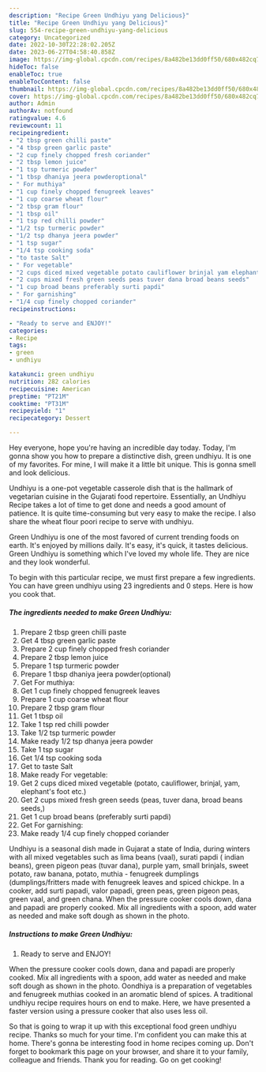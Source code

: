 ```yaml
---
description: "Recipe Green Undhiyu yang Delicious}"
title: "Recipe Green Undhiyu yang Delicious}"
slug: 554-recipe-green-undhiyu-yang-delicious
category: Uncategorized
date: 2022-10-30T22:28:02.205Z
date: 2023-06-27T04:58:40.858Z
image: https://img-global.cpcdn.com/recipes/8a482be13dd0ff50/680x482cq70/green-undhiyu-recipe-main-photo.jpg
hideToc: false
enableToc: true
enableTocContent: false
thumbnail: https://img-global.cpcdn.com/recipes/8a482be13dd0ff50/680x482cq70/green-undhiyu-recipe-main-photo.jpg
cover: https://img-global.cpcdn.com/recipes/8a482be13dd0ff50/680x482cq70/green-undhiyu-recipe-main-photo.jpg
author: Admin
authorAv: notfound
ratingvalue: 4.6
reviewcount: 11
recipeingredient:
- "2 tbsp green chilli paste"
- "4 tbsp green garlic paste"
- "2 cup finely chopped fresh coriander"
- "2 tbsp lemon juice"
- "1 tsp turmeric powder"
- "1 tbsp dhaniya jeera powderoptional"
- " For muthiya"
- "1 cup finely chopped fenugreek leaves"
- "1 cup coarse wheat flour"
- "2 tbsp gram flour"
- "1 tbsp oil"
- "1 tsp red chilli powder"
- "1/2 tsp turmeric powder"
- "1/2 tsp dhanya jeera powder"
- "1 tsp sugar"
- "1/4 tsp cooking soda"
- "to taste Salt"
- " For vegetable"
- "2 cups diced mixed vegetable potato cauliflower brinjal yam elephants foot etc"
- "2 cups mixed fresh green seeds peas tuver dana broad beans seeds"
- "1 cup broad beans preferably surti papdi"
- " For garnishing"
- "1/4 cup finely chopped coriander"
recipeinstructions:

- "Ready to serve and ENJOY!"
categories:
- Recipe
tags:
- green
- undhiyu

katakunci: green undhiyu 
nutrition: 282 calories
recipecuisine: American
preptime: "PT21M"
cooktime: "PT31M"
recipeyield: "1"
recipecategory: Dessert

---
```



Hey everyone, hope you're having an incredible day today. Today, I'm gonna show you how to prepare a distinctive dish, green undhiyu. It is one of my favorites. For mine, I will make it a little bit unique. This is gonna smell and look delicious.

Undhiyu is a one-pot vegetable casserole dish that is the hallmark of vegetarian cuisine in the Gujarati food repertoire. Essentially, an Undhiyu Recipe takes a lot of time to get done and needs a good amount of patience. It is quite time-consuming but very easy to make the recipe. I also share the wheat flour poori recipe to serve with undhiyu.

Green Undhiyu is one of the most favored of current trending foods on earth. It's enjoyed by millions daily. It's easy, it's quick, it tastes delicious. Green Undhiyu is something which I've loved my whole life. They are nice and they look wonderful.


To begin with this particular recipe, we must first prepare a few ingredients. You can have green undhiyu using 23 ingredients and 0 steps. Here is how you cook that.

<!--inarticleads1-->

##### The ingredients needed to make Green Undhiyu:

1. Prepare 2 tbsp green chilli paste
1. Get 4 tbsp green garlic paste
1. Prepare 2 cup finely chopped fresh coriander
1. Prepare 2 tbsp lemon juice
1. Prepare 1 tsp turmeric powder
1. Prepare 1 tbsp dhaniya jeera powder(optional)
1. Get  For muthiya:
1. Get 1 cup finely chopped fenugreek leaves
1. Prepare 1 cup coarse wheat flour
1. Prepare 2 tbsp gram flour
1. Get 1 tbsp oil
1. Take 1 tsp red chilli powder
1. Take 1/2 tsp turmeric powder
1. Make ready 1/2 tsp dhanya jeera powder
1. Take 1 tsp sugar
1. Get 1/4 tsp cooking soda
1. Get to taste Salt
1. Make ready  For vegetable:
1. Get 2 cups diced mixed vegetable (potato, cauliflower, brinjal, yam, elephant&#39;s foot etc.)
1. Get 2 cups mixed fresh green seeds (peas, tuver dana, broad beans seeds,)
1. Get 1 cup broad beans (preferably surti papdi)
1. Get  For garnishing:
1. Make ready 1/4 cup finely chopped coriander


Undhiyu is a seasonal dish made in Gujarat a state of India, during winters with all mixed vegetables such as lima beans (vaal), surati papdi ( indian beans), green pigeon peas (tuvar dana), purple yam, small brinjals, sweet potato, raw banana, potato, muthia - fenugreek dumplings (dumplings/fritters made with fenugreek leaves and spiced chickpe. In a cooker, add surti papadi, valor papadi, green peas, green pigeon peas, green vaal, and green chana. When the pressure cooker cools down, dana and papadi are properly cooked. Mix all ingredients with a spoon, add water as needed and make soft dough as shown in the photo. 

<!--inarticleads2-->

##### Instructions to make Green Undhiyu:


1. Ready to serve and ENJOY!

When the pressure cooker cools down, dana and papadi are properly cooked. Mix all ingredients with a spoon, add water as needed and make soft dough as shown in the photo. Oondhiya is a preparation of vegetables and fenugreek muthias cooked in an aromatic blend of spices. A traditional undhiyu recipe requires hours on end to make. Here, we have presented a faster version using a pressure cooker that also uses less oil. 

So that is going to wrap it up with this exceptional food green undhiyu recipe. Thanks so much for your time. I'm confident you can make this at home. There's gonna be interesting food in home recipes coming up. Don't forget to bookmark this page on your browser, and share it to your family, colleague and friends. Thank you for reading. Go on get cooking!
